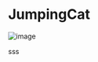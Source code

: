 # JumpingCat

![image](https://doc-0k-ag-docs.googleusercontent.com/docs/securesc/7ls5t4pf64b4oea4tjsi5eqgbga42d3t/1du25t29hlhudmfbucp0hc5ejlrhsauh/1535572800000/06411651396453251424/06411651396453251424/1Dx8jQBnauGJXQSDX9AwlZT_gtIaUMzKD?e)


sss
